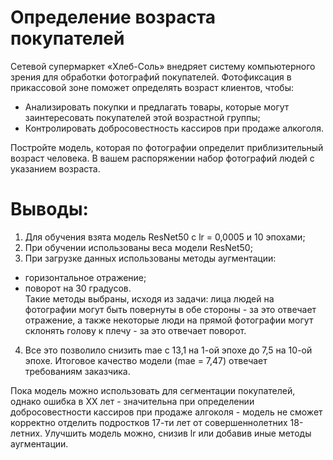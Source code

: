 # Определение возраста покупателей

Сетевой супермаркет «Хлеб-Соль» внедряет систему компьютерного зрения для обработки фотографий покупателей. Фотофиксация в прикассовой зоне поможет определять возраст клиентов, чтобы:
* Анализировать покупки и предлагать товары, которые могут заинтересовать покупателей этой возрастной группы;
* Контролировать добросовестность кассиров при продаже алкоголя.

Постройте модель, которая по фотографии определит приблизительный возраст человека. В вашем распоряжении набор фотографий людей с указанием возраста.

# Выводы:
1. Для обучения взята модель ResNet50 с lr = 0,0005 и 10 эпохами;
2. При обучении использованы веса модели ResNet50;
3. При загрузке данных использованы методы аугментации:
* горизонтальное отражение;
* поворот на 30 градусов. \
Такие методы выбраны, исходя из задачи: лица людей на фотографии могут быть повернуты в обе стороны - за это отвечает отражение, а также некоторые люди на прямой фотографии могут склонять голову к плечу - за это отвечает поворот.

4. Все это позволило снизить mae с 13,1 на 1-ой эпохе до 7,5 на 10-ой эпохе. Итоговое качество модели (mae = 7,47) отвечает требованиям заказчика. 

Пока модель можно использовать для сегментации покупателей, однако ошибка в ХХ лет - значительна при определении добросовестности кассиров при продаже алгоколя - модель не сможет корректно отделить подростков 17-ти лет от совершеннолетних 18-летних. 
Улучшить модель можно, снизив lr или добавив иные методы аугментации. 
